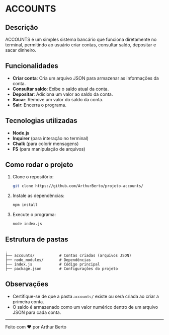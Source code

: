 # ACCOUNTS

## Descrição
ACCOUNTS é um simples sistema bancário que funciona diretamente no terminal, permitindo ao usuário criar contas, consultar saldo, depositar e sacar dinheiro.

## Funcionalidades
- **Criar conta**: Cria um arquivo JSON para armazenar as informações da conta.
- **Consultar saldo**: Exibe o saldo atual da conta.
- **Depositar**: Adiciona um valor ao saldo da conta.
- **Sacar**: Remove um valor do saldo da conta.
- **Sair**: Encerra o programa.

## Tecnologias utilizadas
- **Node.js**
- **Inquirer** (para interação no terminal)
- **Chalk** (para colorir mensagens)
- **FS** (para manipulação de arquivos)

## Como rodar o projeto
1. Clone o repositório:
   ```bash
   git clone https://github.com/ArthurBerto/projeto-accounts/
   ```
2. Instale as dependências:
   ```bash
   npm install
   ```
3. Execute o programa:
   ```bash
   node index.js
   ```

## Estrutura de pastas
```
.
├── accounts/           # Contas criadas (arquivos JSON)
├── node_modules/       # Dependências
├── index.js            # Código principal
├── package.json        # Configurações do projeto
```

## Observações
- Certifique-se de que a pasta `accounts/` existe ou será criada ao criar a primeira conta.
- O saldo é armazenado como um valor numérico dentro de um arquivo JSON para cada conta.

---

Feito com ❤️ por Arthur Berto

